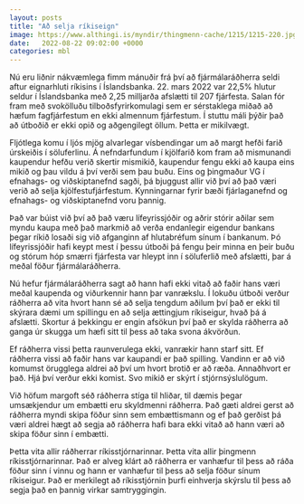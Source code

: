 ```yaml
---
layout: posts
title: "Að selja ríkiseign"
image: https://www.althingi.is/myndir/thingmenn-cache/1215/1215-220.jpg
date:   2022-08-22 09:02:00 +0000
categories: mbl
---
```

Nú eru liðnir nákvæmlega fimm mánuðir frá því að fjármálaráðherra seldi aftur eignarhluti ríkisins í Íslandsbanka. 22. mars 2022 var 22,5% hlutur seldur í Íslandsbanka með 2,25 milljarða afslætti til 207 fjárfesta. Salan fór fram með svokölluðu tilboðsfyrirkomulagi sem er sérstaklega miðað að hæfum fagfjárfestum en ekki almennum fjárfestum. Í stuttu máli þýðir það að útboðið er ekki opið og aðgengilegt öllum. Þetta er mikilvægt. 

Fljótlega komu í ljós mjög alvarlegar vísbendingar um að margt hefði farið úrskeiðis í söluferlinu. Á nefndarfundum í kjölfarið kom fram að mismunandi kaupendur hefðu verið skertir mismikið, kaupendur fengu ekki að kaupa eins mikið og þau vildu á því verði sem þau buðu. Eins og þingmaður VG í efnahags- og viðskiptanefnd sagði, þá bjuggust allir við því að það væri verið að selja kjölfestufjárfestum. Kynningarnar fyrir bæði fjárlaganefnd og efnahags- og viðskiptanefnd voru þannig. 

Það var búist við því að það væru lífeyrissjóðir og aðrir stórir aðilar sem myndu kaupa með það markmið að verða endanlegir eigendur bankans þegar ríkið losaði sig við afganginn af hlutabréfum sínum í bankanum. Þó lífeyrissjóðir hafi keypt mest í þessu útboði þá fengu þeir minna en þeir buðu og stórum hóp smærri fjárfesta var hleypt inn í söluferlið með afslætti, þar á meðal föður fjármálaráðherra.

Nú hefur fjármálaráðherra sagt að hann hafi ekki vitað að faðir hans væri meðal kaupenda og viðurkennir hann þar vanrækslu. Í lokuðu útboði verður ráðherra að vita hvort hann sé að selja tengdum aðilum því það er ekki til skýrara dæmi um spillingu en að selja ættingjum ríkiseigur, hvað þá á afslætti. Skortur á þekkingu er engin afsökun því það er skylda ráðherra að ganga úr skugga um hæfi sitt til þess að taka svona ákvörðun. 

Ef ráðherra vissi þetta raunverulega ekki, vanrækir hann starf sitt. Ef ráðherra vissi að faðir hans var kaupandi er það spilling. Vandinn er að við komumst örugglega aldrei að því um hvort brotið er að ræða. Annaðhvort er það. Hjá því verður ekki komist. Svo mikið er skýrt í stjórnsýslulögum.

Við höfum margoft séð ráðherra stíga til hliðar, til dæmis þegar umsækjendur um embætti eru skyldmenni ráðherra. Það gæti aldrei gerst að ráðherra myndi skipa föður sinn sem embættismann og ef það gerðist þá væri aldrei hægt að segja að ráðherra hafi bara ekki vitað að hann væri að skipa föður sinn í embætti.

Þetta vita allir ráðherrar ríkisstjórnarinnar. Þetta vita allir þingmenn ríkisstjórnarinnar. Það er alveg klárt að ráðherra er vanhæfur til þess að ráða föður sinn í vinnu og hann er vanhæfur til þess að selja föður sínum ríkiseigur. Það er merkilegt að ríkisstjórnin þurfi einhverja skýrslu til þess að segja það en þannig virkar samtryggingin. 
